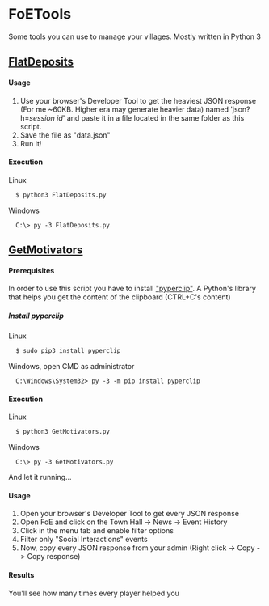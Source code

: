 
# FoETools
Some tools you can use to manage your villages. Mostly written in Python 3

## [FlatDeposits](FlatDeposits.py)

#### Usage
1. Use your browser's Developer Tool to get the heaviest JSON response (For me ~60KB. Higher era may generate heavier data) named 'json?h=*session id*' and paste it in a file located in the same folder as this script.
2. Save the file as "data.json"
3. Run it!

#### Execution
Linux
```bash
  $ python3 FlatDeposits.py
```
Windows
```batch
  C:\> py -3 FlatDeposits.py
```
## [GetMotivators](GetMotivators.py)

#### Prerequisites
In order to use this script you have to install ["pyperclip"](https://pypi.org/project/pyperclip/). A Python's library that helps you get the content of the clipboard (CTRL+C's content)

##### Install pyperclip
Linux
```bash
  $ sudo pip3 install pyperclip
```
Windows, open CMD as administrator
```batch
  C:\Windows\System32> py -3 -m pip install pyperclip
```
#### Execution
Linux
```bash
  $ python3 GetMotivators.py
```
Windows
```batch
  C:\> py -3 GetMotivators.py
```
And let it running...

#### Usage
1. Open your browser's Developer Tool to get every JSON response
2. Open FoE and click on the Town Hall -> News -> Event History
3. Click in the menu tab and enable filter options
4. Filter only "Social Interactions" events
5. Now, copy every JSON response from your admin (Right click -> Copy -> Copy response)

#### Results
You'll see how many times every player helped you
